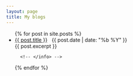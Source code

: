 ```yaml
---
layout: page
title: My blogs
---
```

<ul>
  {% for post in site.posts %}
    <li>
      <a href="{{ post.url }}">{{ post.title }}</a> &nbsp; {{ post.date | date: "%b %Y" }}   </li>
      {{ post.excerpt }}
      <!-- <info datetime="{{ page.date | date: "%Y-%m-%d" }}"> -->

      <!-- </info> -->

  {% endfor %}
</ul>

